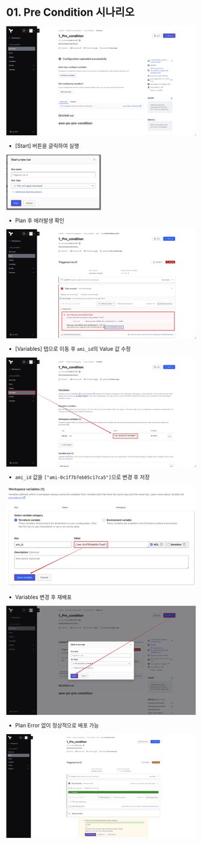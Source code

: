 # 01. Pre Condition 시나리오

![img](https://raw.githubusercontent.com/hyungwook0221/img/main/uPic/2KyW22.jpg)

- [Start] 버튼을 글릭하여 실행

<img src="https://raw.githubusercontent.com/hyungwook0221/img/main/uPic/iknQUi.jpg" width="50%" >

- Plan 후 에러발생 확인

![img](https://raw.githubusercontent.com/hyungwook0221/img/main/uPic/Q7jhEP.jpg)


- [Variables] 탭으로 이동 후 `ami_id`의 Value 값 수정

![img](https://raw.githubusercontent.com/hyungwook0221/img/main/uPic/LWvDty.jpg)

- `ami_id` 값을 `["ami-0c1f7b7eb05c17ca5"]`으로 변경 후 저장

![img](https://raw.githubusercontent.com/hyungwook0221/img/main/uPic/5rCczg.jpg)

- Variables 변경 후 재배포

![img](https://raw.githubusercontent.com/hyungwook0221/img/main/uPic/iLXlLF.jpg)

- Plan Error 없이 정상적으로 배포 가능

![img](https://raw.githubusercontent.com/hyungwook0221/img/main/uPic/rE0wgA.jpg)
